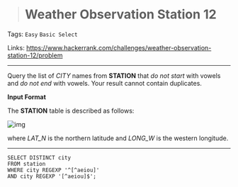 > # Weather Observation Station 12

Tags: `Easy` `Basic Select`

Links: https://www.hackerrank.com/challenges/weather-observation-station-12/problem

-----

Query the list of *CITY* names from **STATION** that *do not start* with vowels and *do not end* with vowels. Your result cannot contain duplicates.

**Input Format**

The **STATION** table is described as follows:

![img](https://s3.amazonaws.com/hr-challenge-images/9336/1449345840-5f0a551030-Station.jpg)

where *LAT_N* is the northern latitude and *LONG_W* is the western longitude.

-----

```mysql
SELECT DISTINCT city
FROM station
WHERE city REGEXP '^[^aeiou]'
AND city REGEXP '[^aeiou]$';
```

